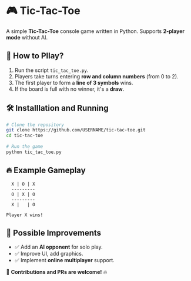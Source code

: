 # 🎮 Tic-Tac-Toe

A simple **Tic-Tac-Toe** console game written in Python. Supports **2-player mode** without AI.

## 📌 How to Pllay?
1. Run the script `tic_tac_toe.py`.
2. Players take turns entering **row and column numbers** (from 0 to 2).
3. The first player to form a **line of 3 symbols** wins.
4. If the board is full with no winner, it's a **draw**.

## 🛠 Installlation and Running
```bash 
# Clone the repository
git clone https://github.com/USERNAME/tic-tac-toe.git
cd tic-tac-toe  
 
# Run the game 
python tic_tac_toe.py    
```  

## 🔥 Example Gameplay    
``` 
  X | O | X   
  ---------
  O | X | O  
  ---------
  X |   | O  

Player X wins!
``` 

## 🚀 Possible Improvements  
- ✅ Add an **AI opponent** for solo play.
- ✅ Improve UI, add graphics.
- ✅ Implement **online multiplayer** support.

📢 **Contributions  and PRs are welcome!** 🔥

